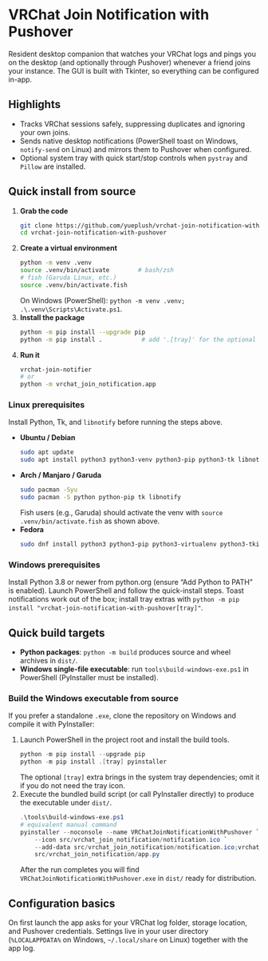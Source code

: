 # VRChat Join Notification with Pushover

Resident desktop companion that watches your VRChat logs and pings you on the desktop (and optionally through Pushover) whenever a friend joins your instance. The GUI is built with Tkinter, so everything can be configured in-app.

## Highlights
- Tracks VRChat sessions safely, suppressing duplicates and ignoring your own joins.
- Sends native desktop notifications (PowerShell toast on Windows, `notify-send` on Linux) and mirrors them to Pushover when configured.
- Optional system tray with quick start/stop controls when `pystray` and `Pillow` are installed.

## Quick install from source
1. **Grab the code**
   ```bash
   git clone https://github.com/yueplush/vrchat-join-notification-with-pushover.git
   cd vrchat-join-notification-with-pushover
   ```
2. **Create a virtual environment**
   ```bash
   python -m venv .venv
   source .venv/bin/activate        # bash/zsh
   # fish (Garuda Linux, etc.)
   source .venv/bin/activate.fish
   ```
   On Windows (PowerShell): `python -m venv .venv; .\.venv\Scripts\Activate.ps1`.
3. **Install the package**
   ```bash
   python -m pip install --upgrade pip
   python -m pip install .           # add '.[tray]' for the optional tray icon
   ```
4. **Run it**
   ```bash
   vrchat-join-notifier
   # or
   python -m vrchat_join_notification.app
   ```

### Linux prerequisites
Install Python, Tk, and `libnotify` before running the steps above.
- **Ubuntu / Debian**
  ```bash
  sudo apt update
  sudo apt install python3 python3-venv python3-pip python3-tk libnotify-bin
  ```
- **Arch / Manjaro / Garuda**
  ```bash
  sudo pacman -Syu
  sudo pacman -S python python-pip tk libnotify
  ```
  Fish users (e.g., Garuda) should activate the venv with `source .venv/bin/activate.fish` as shown above.
- **Fedora**
  ```bash
  sudo dnf install python3 python3-pip python3-virtualenv python3-tkinter libnotify
  ```

### Windows prerequisites
Install Python 3.8 or newer from python.org (ensure “Add Python to PATH” is enabled). Launch PowerShell and follow the quick-install steps. Toast notifications work out of the box; install tray extras with `python -m pip install "vrchat-join-notification-with-pushover[tray]"`.

## Quick build targets
- **Python packages**: `python -m build` produces source and wheel archives in `dist/`.
- **Windows single-file executable**: run `tools\build-windows-exe.ps1` in PowerShell (PyInstaller must be installed).

### Build the Windows executable from source
If you prefer a standalone `.exe`, clone the repository on Windows and compile it with PyInstaller:

1. Launch PowerShell in the project root and install the build tools.
   ```powershell
   python -m pip install --upgrade pip
   python -m pip install .[tray] pyinstaller
   ```
   The optional `[tray]` extra brings in the system tray dependencies; omit it if you do not need the tray icon.
2. Execute the bundled build script (or call PyInstaller directly) to produce the executable under `dist/`.
   ```powershell
   .\tools\build-windows-exe.ps1
   # equivalent manual command
   pyinstaller --noconsole --name VRChatJoinNotificationWithPushover `
       --icon src/vrchat_join_notification/notification.ico `
       --add-data src/vrchat_join_notification/notification.ico;vrchat_join_notification `
       src/vrchat_join_notification/app.py
   ```
   After the run completes you will find `VRChatJoinNotificationWithPushover.exe` in `dist/` ready for distribution.

## Configuration basics
On first launch the app asks for your VRChat log folder, storage location, and Pushover credentials. Settings live in your user directory (`%LOCALAPPDATA%` on Windows, `~/.local/share` on Linux) together with the app log.
